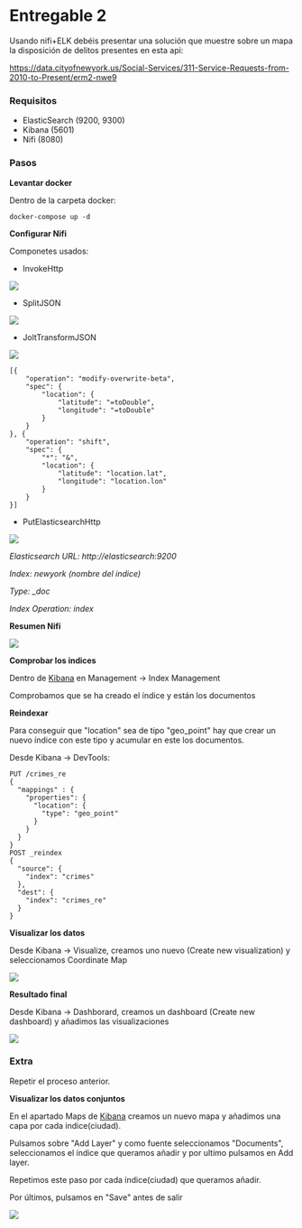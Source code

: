 # Entregable 2

Usando nifi+ELK debéis presentar una solución que muestre sobre un mapa la disposición de delitos presentes en esta api:

 

https://data.cityofnewyork.us/Social-Services/311-Service-Requests-from-2010-to-Present/erm2-nwe9



### Requisitos

* ElasticSearch (9200, 9300)
* Kibana (5601)
* Nifi (8080)



### Pasos

**Levantar docker**

Dentro de la carpeta docker: 

`docker-compose up -d`

**Configurar Nifi**

Componetes usados:

* InvokeHttp

<img src="./images/invokehttp.PNG"/>

* SplitJSON

<img src="./images/splitjson.PNG"/>

* JoltTransformJSON

<img src="./images/jolt.PNG"/>

```
[{
	"operation": "modify-overwrite-beta",
	"spec": {
		"location": {
			"latitude": "=toDouble",
			"longitude": "=toDouble"
		}
	}
}, {
	"operation": "shift",
	"spec": {
		"*": "&",
		"location": {
			"latitude": "location.lat",
			"longitude": "location.lon"
		}
	}
}]
```

* PutElasticsearchHttp

<img src="./images/elastic.PNG"/>

*Elasticsearch URL: http://elasticsearch:9200*

*Index: newyork (nombre del indice)*

*Type: _doc*

*Index Operation: index*

**Resumen Nifi**

<img src="./images/nifi.PNG"/>

**Comprobar los indices**

Dentro de [Kibana](http://localhost:5601) en Management -> Index Management

Comprobamos que se ha creado el índice y están los documentos

**Reindexar**

Para conseguir que "location" sea de tipo "geo_point" hay que crear un nuevo índice con este tipo y acumular en este los documentos.

Desde Kibana -> DevTools:

```
PUT /crimes_re
{
  "mappings" : {
    "properties": {
      "location": {
        "type": "geo_point"
      }
    }
  }
}
POST _reindex
{
  "source": {
    "index": "crimes"
  },
  "dest": {
    "index": "crimes_re"
  }
}
```



**Visualizar los datos**

Desde Kibana -> Visualize, creamos uno nuevo (Create new visualization) y seleccionamos Coordinate Map

<img src="./images/visualize.PNG"/>



**Resultado final**

Desde Kibana -> Dashborard, creamos un dashboard (Create new dashboard) y añadimos las visualizaciones

<img src="./images/dashboard.PNG"/>



### Extra

Repetir el proceso anterior.

**Visualizar los datos conjuntos**

En el apartado Maps de [Kibana](http://localhost:5601) creamos un nuevo mapa y añadimos una capa por cada indice(ciudad).

Pulsamos sobre "Add Layer" y como fuente seleccionamos "Documents", seleccionamos el índice que queramos añadir y por ultimo pulsamos en Add layer.

Repetimos este paso por cada índice(ciudad) que queramos añadir.

Por últimos, pulsamos en "Save" antes de salir

<img src="./images/maps.PNG"/>